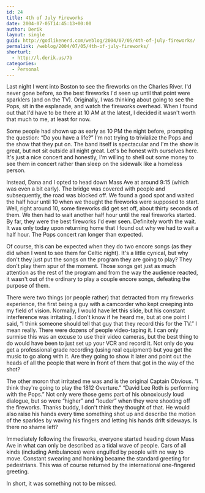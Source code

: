 ```yaml
---
id: 24
title: 4th of July Fireworks
date: 2004-07-05T14:45:13+00:00
author: Derik
layout: single
guid: http://godlikenerd.com/weblog/2004/07/05/4th-of-july-fireworks/
permalink: /weblog/2004/07/05/4th-of-july-fireworks/
shorturl:
  - http://l.derik.us/7b
categories:
  - Personal
---
```

Last night I went into Boston to see the fireworks on the Charles River. I'd never gone before, so the best fireworks I'd seen up until that point were sparklers (and on the TV). Originally, I was thinking about going to see the Pops, sit in the esplanade, and watch the fireworks overhead. When I found out that I'd have to be there at 10 AM at the latest, I decided it wasn't worth that much to me, at least for now.

Some people had shown up as early as 10 PM the night before, prompting the question: &#8220;Do you have a life?&#8221; I'm not trying to trivialize the Pops and the show that they put on. The band itself is spectacular and I'm the show is great, but not sit outside all night great. Let's be honest with ourselves here. It's just a nice concert and honestly, I'm willing to shell out some money to see them in concert rather than sleep on the sidewalk like a homeless person.

Instead, Dana and I opted to head down Mass Ave at around 9:15 (which was even a bit early). The bridge was covered with people and subsequently, the road was blocked off. We found a good spot and waited the half hour until 10 when we thought the fireworks were supposed to start. Well, right around 10, some fireworks did get set off, about thirty seconds of them. We then had to wait another half hour until the real fireworks started. By far, they were the best fireworks I'd ever seen. Definitely worth the wait. It was only today upon returning home that I found out why we had to wait a half hour. The Pops concert ran longer than expected.

Of course, this can be expected when they do two encore songs (as they did when I went to see them for Celtic night). It's a little cynical, but why don't they just put the songs on the program they are going to play? They don't play them spur of the moment. Those songs get just as much attention as the rest of the program and from the way the audience reacted, it wasn't out of the ordinary to play a couple encore songs, defeating the purpose of them.

There were two things (or people rather) that detracted from my fireworks experience, the first being a guy with a camcorder who kept creeping into my field of vision. Normally, I would have let this slide, but his constant interference was irritating. I don't know if he heard me, but at one point I said, &#8220;I think someone should tell that guy that they record this for the TV.&#8221; I mean really. There were dozens of people video-taping it. I can only surmise this was an excuse to use their video cameras, but the best thing to do would have been to just set up your VCR and record it. Not only do you get a professional grade recording (using real equipment) but you get the music to go along with it. Are they going to show it later and point out the heads of all the people that were in front of them that got in the way of the shot?

The other moron that irritated me was and is the original Captain Obvious. &#8220;I think they're going to play the 1812 Overture.&#8221; &#8220;David Lee Roth is performing with the Pops.&#8221; Not only were those gems part of his obnoxiously loud dialogue, but so were &#8220;higher&#8221; and &#8220;louder&#8221; when they were shooting off the fireworks. Thanks buddy, I don't think they thought of that. He would also raise his hands every time something shot up and describe the motion of the sparkles by waving his fingers and letting his hands drift sideways. Is there no shame left?

Immediately following the fireworks, everyone started heading down Mass Ave in what can only be described as a tidal wave of people. Cars of all kinds (including Ambulances) were engulfed by people with no way to move. Constant swearing and honking became the standard greeting for pedestrians. This was of course returned by the international one-fingered greeting.

In short, it was something not to be missed.